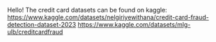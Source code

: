 Hello!
The credit card datasets can be found on kaggle:
https://www.kaggle.com/datasets/nelgiriyewithana/credit-card-fraud-detection-dataset-2023
https://www.kaggle.com/datasets/mlg-ulb/creditcardfraud
